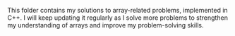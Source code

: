 This folder contains my solutions to array-related problems, implemented in C++. 
I will keep updating it regularly as I solve more problems to strengthen my understanding of arrays and improve my problem-solving skills.
